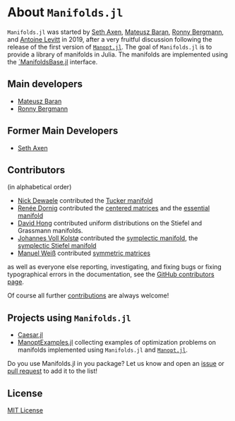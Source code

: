# About `Manifolds.jl`

`Manifolds.jl` was started by [Seth Axen](https://github.com/sethaxen), [Mateusz Baran](https://github.com/mateuszbaran), [Ronny Bergmann](https://github.com/kellertuer), and [Antoine Levitt](https://github.com/antoine-levitt) in 2019, after a very fruitful discussion following the release of the first version of [`Manopt.jl`](https://manoptjl.org/). The goal of `Manifolds.jl` is to provide a library of manifolds in Julia. The manifolds are implemented using the [´ManifoldsBase.jl](https://github.com/JuliaManifolds/ManifoldsBase.jl/) interface.

## Main developers

- [Mateusz Baran](https://github.com/mateuszbaran)
- [Ronny Bergmann](https://github.com/kellertuer)

## Former Main Developers

- [Seth Axen](https://github.com/sethaxen)

## Contributors
(in alphabetical order)

- [Nick Dewaele](https://github.com/Nikdwal) contributed the [Tucker manifold](../manifolds/tucker.md)
- [Renée Dornig](https://github.com/r-dornig) contributed the [centered  matrices](../manifolds/centeredmatrices.md) and the [essential manifold](../manifolds/essentialmanifold.md)
- [David Hong](https://github.com/dahong67) contributed uniform distributions on the Stiefel and Grassmann manifolds.
- [Johannes Voll Kolstø](https://github.com/johannvk) contributed the [symplectic manifold](../manifolds/symplectic.md), the [symplectic Stiefel manifold](../manifolds/symplecticstiefel.md)
- [Manuel Weiß](https://github.com/manuelweisser) contributed [symmetric matrices](../manifolds/symmetric.md)

as well as everyone else reporting, investigating, and fixing bugs or fixing typographical errors in the documentation, see the [GitHub contributors page](https://github.com/JuliaManifolds/Manifolds.jl/graphs/contributors).

Of course all further [contributions](CONTRIBUTING.md) are always welcome!

## Projects using `Manifolds.jl`

- [Caesar.jl](https://juliarobotics.org/Caesar.jl/latest/concepts/using_manifolds/)
- [ManoptExamples.jl](https://github.com/JuliaManifolds/ManoptExamples.jl) collecting examples of optimization problems on manifolds implemented using `Manifolds.jl` and [`Manopt.jl`](https://manoptjl.org).

Do you use Manifolds.jl in you package? Let us know and open an [issue](https://github.com/JuliaManifolds/Manifolds.jl/issues/new/choose) or [pull request](https://github.com/JuliaManifolds/Manifolds.jl/compare) to add it to the list!

## License

[MIT License](https://github.com/JuliaManifolds/Manifolds.jl/blob/master/LICENSE)